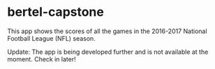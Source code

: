 # bertel-capstone

This app shows the scores of all the games in the 2016-2017 National Football League (NFL) season.

Update: The app is being developed further and is not available at the moment. Check in later!
